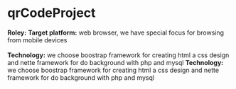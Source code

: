 # qrCodeProject
<b>Roley:</b>
<b>Target platform:</b> web browser, we have special focus for browsing from mobile devices <br><br>
<b>Technology:</b> we choose boostrap framework for creating html a css design and nette framework for do background with php and mysql
<b>Technology:</b> we choose boostrap framework for creating html a css design and nette framework for do background with php and mysql
